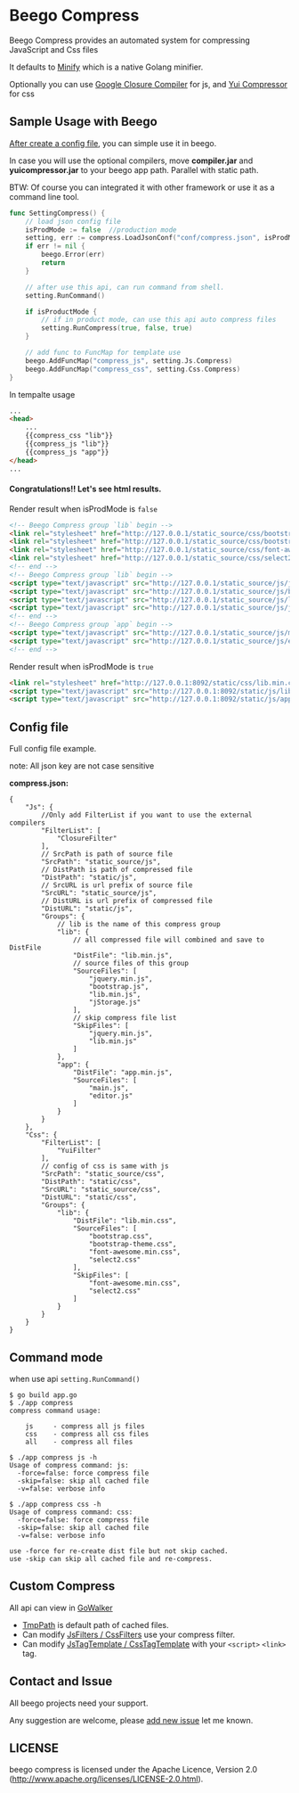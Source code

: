 # Beego Compress

Beego Compress provides an automated system for compressing JavaScript and Css files

It defaults to [Minify](https://github.com/tdewolff/minify) which is a native Golang minifier.

Optionally you can use [Google Closure Compiler](https://code.google.com/p/closure-compiler/wiki/BinaryDownloads) for js, and [Yui Compressor](https://github.com/yui/yuicompressor/releases) for css

## Sample Usage with Beego

[After create a config file](#config-file), you can simple use it in beego.

In case you will use the optional compilers, move **compiler.jar** and **yuicompressor.jar** to your beego app path. Parallel with static path.

BTW: Of course you can integrated it with other framework or use it as a command line tool.

```go
func SettingCompress() {
	// load json config file
	isProdMode := false  //production mode
	setting, err := compress.LoadJsonConf("conf/compress.json", isProdMode, "http://127.0.0.1")
	if err != nil {
		beego.Error(err)
		return
	}

	// after use this api, can run command from shell.
	setting.RunCommand()

	if isProductMode {
		// if in product mode, can use this api auto compress files
		setting.RunCompress(true, false, true)
	}

	// add func to FuncMap for template use
	beego.AddFuncMap("compress_js", setting.Js.Compress)
	beego.AddFuncMap("compress_css", setting.Css.Compress)
}
```

In tempalte usage

```html
...
<head>
	...
	{{compress_css "lib"}}
	{{compress_js "lib"}}
	{{compress_js "app"}}
</head>
...
```

#### Congratulations!! Let's see html results.

Render result when isProdMode is `false`

```html
<!-- Beego Compress group `lib` begin -->
<link rel="stylesheet" href="http://127.0.0.1/static_source/css/bootstrap.css?ver=1382331000" />
<link rel="stylesheet" href="http://127.0.0.1/static_source/css/bootstrap-theme.css?ver=1382322974" />
<link rel="stylesheet" href="http://127.0.0.1/static_source/css/font-awesome.min.css?ver=1378615042" />
<link rel="stylesheet" href="http://127.0.0.1/static_source/css/select2.css?ver=1382197742" />
<!-- end -->
<!-- Beego Compress group `lib` begin -->
<script type="text/javascript" src="http://127.0.0.1/static_source/js/jquery.min.js?ver=1378644427"></script>
<script type="text/javascript" src="http://127.0.0.1/static_source/js/bootstrap.js?ver=1382328826"></script>
<script type="text/javascript" src="http://127.0.0.1/static_source/js/lib.min.js?ver=1382328441"></script>
<script type="text/javascript" src="http://127.0.0.1/static_source/js/jStorage.js?ver=1382271840"></script>
<!-- end -->
<!-- Beego Compress group `app` begin -->
<script type="text/javascript" src="http://127.0.0.1/static_source/js/main.js?ver=1382195678"></script>
<script type="text/javascript" src="http://127.0.0.1/static_source/js/editor.js?ver=1382342779"></script>
<!-- end -->

```

Render result when isProdMode is `true`

```html
<link rel="stylesheet" href="http://127.0.0.1:8092/static/css/lib.min.css?ver=1382346563" />
<script type="text/javascript" src="http://127.0.0.1:8092/static/js/lib.min.js?ver=1382346557"></script>
<script type="text/javascript" src="http://127.0.0.1:8092/static/js/app.min.js?ver=1382346560"></script>
```

## Config file

Full config file example.

note: All json key are not case sensitive

**compress.json:**

```
{
	"Js": {
		//Only add FilterList if you want to use the external compilers
		"FilterList": [
			"ClosureFilter"
		],	
		// SrcPath is path of source file
		"SrcPath": "static_source/js",
		// DistPath is path of compressed file
		"DistPath": "static/js",
		// SrcURL is url prefix of source file
		"SrcURL": "static_source/js",
		// DistURL is url prefix of compressed file
		"DistURL": "static/js",
		"Groups": {
			// lib is the name of this compress group
			"lib": {
				// all compressed file will combined and save to DistFile
				"DistFile": "lib.min.js",
				// source files of this group
				"SourceFiles": [
					"jquery.min.js",
					"bootstrap.js",
					"lib.min.js",
					"jStorage.js"
				],
				// skip compress file list
				"SkipFiles": [
					"jquery.min.js",
					"lib.min.js"
				]
			},
			"app": {
				"DistFile": "app.min.js",
				"SourceFiles": [
					"main.js",
					"editor.js"
				]
			}
		}
	},
	"Css": {
		"FilterList": [
			"YuiFilter"
		],	
		// config of css is same with js
		"SrcPath": "static_source/css",
		"DistPath": "static/css",
		"SrcURL": "static_source/css",
		"DistURL": "static/css",
		"Groups": {
			"lib": {
				"DistFile": "lib.min.css",
				"SourceFiles": [
					"bootstrap.css",
					"bootstrap-theme.css",
					"font-awesome.min.css",
					"select2.css"
				],
				"SkipFiles": [
					"font-awesome.min.css",
					"select2.css"
				]
			}
		}
	}
}
```

## Command mode

when use api `setting.RunCommand()`

```
$ go build app.go
$ ./app compress
compress command usage:

    js     - compress all js files
    css    - compress all css files
    all    - compress all files

$ ./app compress js -h
Usage of compress command: js:
  -force=false: force compress file
  -skip=false: skip all cached file
  -v=false: verbose info

$ ./app compress css -h
Usage of compress command: css:
  -force=false: force compress file
  -skip=false: skip all cached file
  -v=false: verbose info
```

```
use -force for re-create dist file but not skip cached.
use -skip can skip all cached file and re-compress.
```

## Custom Compress

All api can view in [GoWalker](http://gowalker.org/github.com/beego/compress)

* [TmpPath](http://gowalker.org/github.com/beego/compress#_variables) is default path of cached files.
* Can modify [JsFilters / CssFilters](http://gowalker.org/github.com/beego/compress#_variables) use your compress filter.
* Can modify [JsTagTemplate / CssTagTemplate]((http://gowalker.org/github.com/beego/compress#_variables)) with your `<script>` `<link>` tag.

##  Contact and Issue

All beego projects need your support.

Any suggestion are welcome, please [add new issue](https://github.com/beego/compress/issues/new) let me known.

## LICENSE

beego compress is licensed under the Apache Licence, Version 2.0 (http://www.apache.org/licenses/LICENSE-2.0.html).
